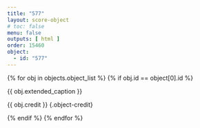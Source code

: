 ```yaml
---
title: "577"
layout: score-object
# toc: false
menu: false
outputs: [ html ]
order: 15460
object:
  - id: "577"
---
```


{% for obj in objects.object_list %}
{% if obj.id == object[0].id %}

{{ obj.extended_caption }}

{{ obj.credit }} {.object-credit}

{% endif %}
{% endfor %}
